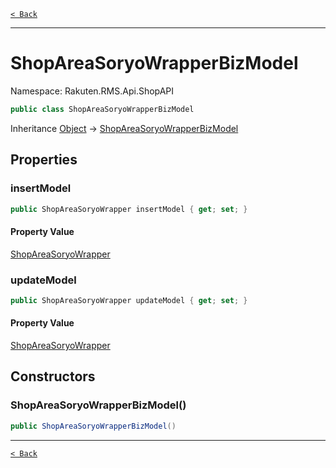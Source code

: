 [`< Back`](./)

---

# ShopAreaSoryoWrapperBizModel

Namespace: Rakuten.RMS.Api.ShopAPI

```csharp
public class ShopAreaSoryoWrapperBizModel
```

Inheritance [Object](https://docs.microsoft.com/en-us/dotnet/api/system.object) → [ShopAreaSoryoWrapperBizModel](./rakuten.rms.api.shopapi.shopareasoryowrapperbizmodel)

## Properties

### **insertModel**

```csharp
public ShopAreaSoryoWrapper insertModel { get; set; }
```

#### Property Value

[ShopAreaSoryoWrapper](./rakuten.rms.api.shopapi.shopareasoryowrapper)<br>

### **updateModel**

```csharp
public ShopAreaSoryoWrapper updateModel { get; set; }
```

#### Property Value

[ShopAreaSoryoWrapper](./rakuten.rms.api.shopapi.shopareasoryowrapper)<br>

## Constructors

### **ShopAreaSoryoWrapperBizModel()**

```csharp
public ShopAreaSoryoWrapperBizModel()
```

---

[`< Back`](./)
